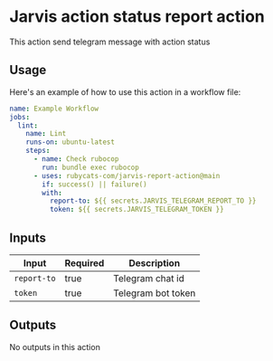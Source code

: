 # Jarvis action status report action

This action send telegram message with action status

## Usage

Here's an example of how to use this action in a workflow file:

```yaml
name: Example Workflow
jobs:
  lint:
    name: Lint
    runs-on: ubuntu-latest
    steps:
      - name: Check rubocop
        run: bundle exec rubocop
      - uses: rubycats-com/jarvis-report-action@main
        if: success() || failure()
        with:
          report-to: ${{ secrets.JARVIS_TELEGRAM_REPORT_TO }}
          token: ${{ secrets.JARVIS_TELEGRAM_TOKEN }}
```

## Inputs

| Input       | Required | Description        |
|-------------|----------|--------------------|
| `report-to` | true     | Telegram chat id   |
| `token`     | true     | Telegram bot token |

## Outputs

No outputs in this action

